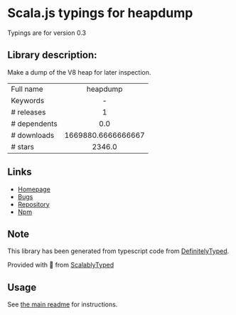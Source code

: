 
# Scala.js typings for heapdump

Typings are for version 0.3

## Library description:
Make a dump of the V8 heap for later inspection.

|                    |                 |
| ------------------ | :-------------: |
| Full name          | heapdump |
| Keywords           | - |
| # releases         | 1 |
| # dependents       | 0.0 |
| # downloads        | 1669880.6666666667 |
| # stars            | 2346.0 |

## Links
- [Homepage](https://github.com/bnoordhuis/node-heapdump)
- [Bugs](https://github.com/bnoordhuis/node-heapdump/issues)
- [Repository](https://github.com/bnoordhuis/node-heapdump)
- [Npm](https://www.npmjs.com/package/heapdump)
    


## Note
This library has been generated from typescript code from [DefinitelyTyped](https://definitelytyped.org).

Provided with :purple_heart: from [ScalablyTyped](https://github.com/oyvindberg/ScalablyTyped)

## Usage
See [the main readme](../../readme.md) for instructions.


